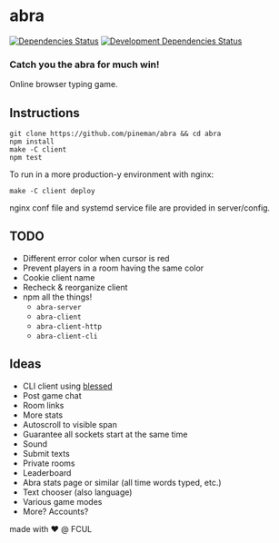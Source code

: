 # abra
[![Dependencies Status](https://david-dm.org/pineman/abra/status.svg)](https://david-dm.org/pineman/abra)
[![Development Dependencies Status](https://david-dm.org/pineman/abra/dev-status.svg)](https://david-dm.org/pineman/abra?type=dev)

### Catch you the abra for much win!
Online browser typing game.

## Instructions
```
git clone https://github.com/pineman/abra && cd abra
npm install
make -C client
npm test
```

To run in a more production-y environment with nginx:
```
make -C client deploy
```
nginx conf file and systemd service file are provided in server/config.

## TODO
 * Different error color when cursor is red
 * Prevent players in a room having the same color
 * Cookie client name
 * Recheck & reorganize client
 * npm all the things!
   * `abra-server`
   * `abra-client`
   * `abra-client-http`
   * `abra-client-cli`

## Ideas
 * CLI client using [blessed](https://github.com/chjj/blessed)
 * Post game chat
 * Room links
 * More stats
 * Autoscroll to visible span
 * Guarantee all sockets start at the same time
 * Sound
 * Submit texts
 * Private rooms
 * Leaderboard
 * Abra stats page or similar (all time words typed, etc.)
 * Text chooser (also language)
 * Various game modes
 * More? Accounts?

made with :heart: @ FCUL
